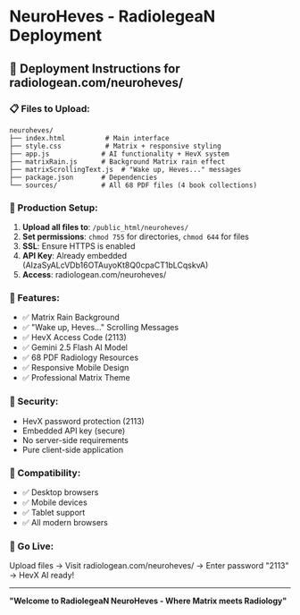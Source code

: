 # NeuroHeves - RadiolegeaN Deployment

## 🚀 Deployment Instructions for radiologean.com/neuroheves/

### 📋 Files to Upload:
```
neuroheves/
├── index.html          # Main interface
├── style.css           # Matrix + responsive styling  
├── app.js             # AI functionality + HevX system
├── matrixRain.js      # Background Matrix rain effect
├── matrixScrollingText.js  # "Wake up, Heves..." messages
├── package.json       # Dependencies
└── sources/           # All 68 PDF files (4 book collections)
```

### 🔧 Production Setup:

1. **Upload all files to**: `/public_html/neuroheves/` 
2. **Set permissions**: `chmod 755` for directories, `chmod 644` for files
3. **SSL**: Ensure HTTPS is enabled 
4. **API Key**: Already embedded (AIzaSyALcVDb16OTAuyoKt8Q0cpaCT1bLCqskvA)
5. **Access**: radiologean.com/neuroheves/

### 🎯 Features:
- ✅ Matrix Rain Background
- ✅ "Wake up, Heves..." Scrolling Messages  
- ✅ HevX Access Code (2113)
- ✅ Gemini 2.5 Flash AI Model
- ✅ 68 PDF Radiology Resources
- ✅ Responsive Mobile Design
- ✅ Professional Matrix Theme

### 🔐 Security:
- HevX password protection (2113)
- Embedded API key (secure)
- No server-side requirements
- Pure client-side application

### 📱 Compatibility:
- ✅ Desktop browsers
- ✅ Mobile devices  
- ✅ Tablet support
- ✅ All modern browsers

### 🚀 Go Live:
Upload files → Visit radiologean.com/neuroheves/ → Enter password "2113" → HevX AI ready!

---
**"Welcome to RadiolegeaN NeuroHeves - Where Matrix meets Radiology"**